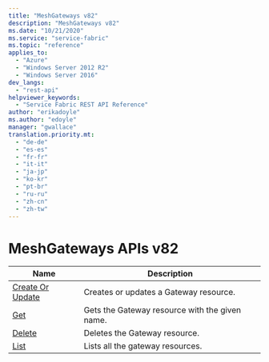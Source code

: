 ```yaml
---
title: "MeshGateways v82"
description: "MeshGateways v82"
ms.date: "10/21/2020"
ms.service: "service-fabric"
ms.topic: "reference"
applies_to: 
  - "Azure"
  - "Windows Server 2012 R2"
  - "Windows Server 2016"
dev_langs: 
  - "rest-api"
helpviewer_keywords: 
  - "Service Fabric REST API Reference"
author: "erikadoyle"
ms.author: "edoyle"
manager: "gwallace"
translation.priority.mt: 
  - "de-de"
  - "es-es"
  - "fr-fr"
  - "it-it"
  - "ja-jp"
  - "ko-kr"
  - "pt-br"
  - "ru-ru"
  - "zh-cn"
  - "zh-tw"
---
```

# MeshGateways APIs v82

| Name | Description |
| --- | --- |
| [Create Or Update](sfclient-v82-api-meshgateway_createorupdate.md) | Creates or updates a Gateway resource.<br/> |
| [Get](sfclient-v82-api-meshgateway_get.md) | Gets the Gateway resource with the given name.<br/> |
| [Delete](sfclient-v82-api-meshgateway_delete.md) | Deletes the Gateway resource.<br/> |
| [List](sfclient-v82-api-meshgateway_list.md) | Lists all the gateway resources.<br/> |


